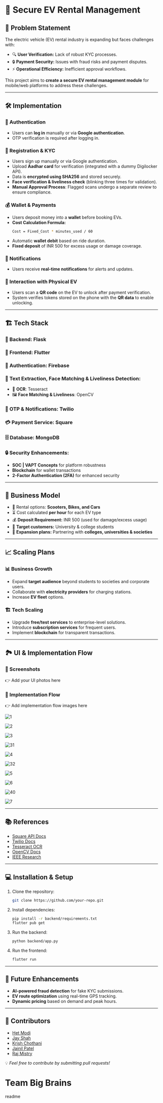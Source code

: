 # 🚀 Secure EV Rental Management

## 📌 Problem Statement
The electric vehicle (EV) rental industry is expanding but faces challenges with:
- 🔍 **User Verification:** Lack of robust KYC processes.
- 🔒 **Payment Security:** Issues with fraud risks and payment disputes.
- ⚡ **Operational Efficiency:** Inefficient approval workflows.

This project aims to **create a secure EV rental management module** for mobile/web platforms to address these challenges.

---

## 🛠️ Implementation

### 🔑 Authentication
- Users can **log in** manually or via **Google authentication**.
- OTP verification is required after logging in.

### 📝 Registration & KYC
- Users sign up manually or via Google authentication.
- Upload **Aadhar card** for verification (integrated with a dummy Digilocker API).
- Data is **encrypted using SHA256** and stored securely.
- **Face verification & liveliness check** (blinking three times for validation).
- **Manual Approval Process**: Flagged scans undergo a separate review to ensure compliance.

### 💰 Wallet & Payments
- Users deposit money into a **wallet** before booking EVs.
- **Cost Calculation Formula:**
  ```bash
  Cost = Fixed_Cost * minutes_used / 60
  ```
- Automatic **wallet debit** based on ride duration.
- **Fixed deposit** of INR 500 for excess usage or damage coverage.

### 📲 Notifications
- Users receive **real-time notifications** for alerts and updates.

### 🔗 Interaction with Physical EV
- Users scan a **QR code** on the EV to unlock after payment verification.
- System verifies tokens stored on the phone with the **QR data** to enable unlocking.

---

## 🏗️ Tech Stack

### 🔧 Backend: **Flask**
### 🎨 Frontend: **Flutter**
### 🔐 Authentication: **Firebase**
### 🔎 Text Extraction, Face Matching & Liveliness Detection:
- 📜 **OCR**: Tesseract
- 🖼 **Face Matching & Liveliness**: OpenCV
### 📩 OTP & Notifications: **Twilio**
### 💳 Payment Service: **Square**
### 🗄 Database: **MongoDB**
### 🔒 Security Enhancements:
- **SOC | VAPT Concepts** for platform robustness
- **Blockchain** for wallet transactions
- **2-Factor Authentication (2FA)** for enhanced security

---

## 💼 Business Model
- 🚗 Rental options: **Scooters, Bikes, and Cars**
- ⏳ Cost calculated **per hour** for each EV type
- 💰 **Deposit Requirement:** INR 500 (used for damage/excess usage)
- 🏫 **Target customers:** University & college students
- 🏢 **Expansion plans:** Partnering with **colleges, universities & societies**

---

## 📈 Scaling Plans

### 📊 Business Growth
- Expand **target audience** beyond students to societies and corporate users.
- Collaborate with **electricity providers** for charging stations.
- Increase **EV fleet** options.

### 🏗️ Tech Scaling
- Upgrade **free/test services** to enterprise-level solutions.
- Introduce **subscription services** for frequent users.
- Implement **blockchain** for transparent transactions.

---

## 🏞 UI & Implementation Flow

### 📸 Screenshots
👉 Add your UI photos here

### 🔄 Implementation Flow
👉 Add implementation flow images here

![1](https://github.com/user-attachments/assets/8892e81f-c09c-4cf9-9aa7-52c305109f5e)

![2](https://github.com/user-attachments/assets/ed383b14-5bfb-444d-9652-004d7eca9783)

![3](https://github.com/user-attachments/assets/9fcbb63a-e23a-4676-b9d5-e2ba66a2d26a)

![31](https://github.com/user-attachments/assets/c45fe508-d30a-4689-8ff4-57fc6868ec6e)

![4](https://github.com/user-attachments/assets/0e202667-f843-4662-b12b-3a5850426879)

![32](https://github.com/user-attachments/assets/dca67435-c33f-4f0a-b373-ead345435af7)

![5](https://github.com/user-attachments/assets/985d8fe9-7148-4e19-bc47-bb5c619e7873)

![6](https://github.com/user-attachments/assets/c9485cf9-5e6f-4606-8ef0-1911d8388597)

![40](https://github.com/user-attachments/assets/c63a8006-3780-4d82-bf95-a8e148cc5e38)

![7](https://github.com/user-attachments/assets/4060eb6e-8f44-4fab-85cd-7d763cd67435)



---

## 📚 References
- [Square API Docs](https://developer.squareup.com/docs)
- [Twilio Docs](https://www.twilio.com/docs)
- [Tesseract OCR](https://tesseract-ocr.github.io/tessdoc/)
- [OpenCV Docs](https://docs.opencv.org/4.x/index.html)
- [IEEE Research](https://ieeexplore.ieee.org/document/1081706)

---

## 💻 Installation & Setup
1. Clone the repository:
   ```bash
   git clone https://github.com/your-repo.git
   ```
2. Install dependencies:
   ```bash
   pip install -r backend/requirements.txt
   flutter pub get
   ```
3. Run the backend:
   ```bash
   python backend/app.py
   ```
4. Run the frontend:
   ```bash
   flutter run
   ```

---

## 🎯 Future Enhancements
- **AI-powered fraud detection** for fake KYC submissions.
- **EV route optimization** using real-time GPS tracking.
- **Dynamic pricing** based on demand and peak hours.

---

## 🤝 Contributors
- [Het Modi](https://github.com/say-het)
- [Jay Shah](https://github.com/Jay-1409)
- [Krish Chothani](https://github.com/KrishChothani)
- [Jainil Patel](https://github.com/JainilPatel2502)
- [Raj Mistry](https://github.com/raj_mistry01)

💡 *Feel free to contribute by submitting pull requests!* 

# Team Big Brains



readme
